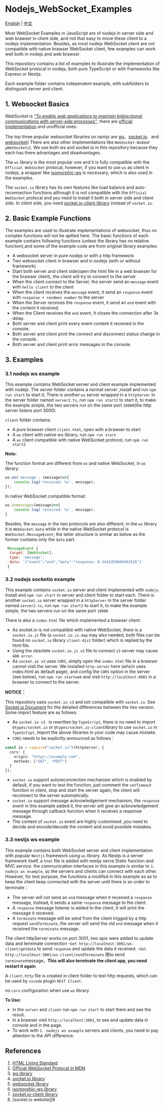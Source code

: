 # Nodejs_WebSocket_Examples

[English](./README.md) | [中文](./README_ZH.md)

Most WebSocket Examples in JavaScript are of nodejs in server side and web brawser in client side, and not that easy to move these client to a nodejs implementation. Besides, as most nodejs WebSocket client are not compatible with native brawser WebSocket client, few examples can work well both in nodejs and web brawser.

This repository contains a list of examples to illustrate the implementation of WebSocket protocal in nodejs, both pure TypeScript or with frameworks like Express or Nestjs.

Each example folder contains independent example, with subfolders to distinguish server and client.  

## 1. Websocket Basics

WebSocket is [*"To enable web applications to maintain bidirectional communications with server-side processes"*][1], there are [official implementation][2] and unofficial ones.

The top three popular websocket libraries on npmjs are [ws][3]、[socket.io][4]、and [websocket][5]( There are also other implementations like `WebSocket-Node`or `µWebSockets`). We use both ws and socket.io in this repository because they each has there advantages and disadvantages. 

The `ws` library is the most popular one and it is fully compatible with the `Official WebSocket` protocal, however, if you want to use `ws` as client in nodejs, a wrapper like [isomorphic-ws][6] is necessary, which is also used in the examples.

The `socket.io` library has its own features like load balance and auto-reconnection functions although it is not compatible with the `Official WebSocket` protocal and you need to install it both in server side and client side. In client side, you need [socket.io-client library][7] instead of `socket.io`.

## 2. Basic Example Functions

The examples are used to illustrate implementations of websocket, thus no complex functions will not be apllied here. The basic functions of each example contains following functions (unless the library has no relative function),and some of the example code are from original library examples:

- A websocket server in pure nodejs or with a http framework
- Two websocket client in brawser and in nodejs (with or without framework)
- Start both server and client side(open the html file in a web brawser for the brawser client), the client will try to connect to the server
- When the client connect to the Server, the server send an `message` event with `hello client` to the client
- When the client receives the `message` event, it send an `response` event with `response + randmon number` to the server
- When the Server receives the `response` event, it send an `end` event with the content it received.
- When the Client receives the `end` event, it closes the connection after 3s delay.
- Both server and client print every event content it received in the console.
- Both server and client print the connect and disconnect status change in the console.
- Both server and client print error messages in the console.

## 3. Examples

### 3.1 nodejs ws example

This example contains WebSocket server and client example implemented with nodejs. The server folder contains a normal server ,install and run `npm run start` to start it. There is another `ws` server wrapped in a `httpServer` in the server folder named `server2.ts`, run `npm run start2` to start it, to make the example simple, the two servers run on the same port `18000`(the http server listens port 3000).

`client` folder contains:
- A pure brawser client `client.html`, open with a brawser to start
- A `ws` client with native ws library, run `npm run start`
- A `ws` client compatible with native WebSocket protocol, run `npm run start2`

**Note:**

The function format are different from `ws` and native WebSocket, in `ws` library:

```javascript
ws.on('message', (message)=>{
    console.log('received: %s', message);
});
```
In native WebSocket compatible format:

```javascript
ws.onmessage=(message)=>{
    console.log('received: %s', message);
}
```

Besides, the `message` in the two protocols are also different, in the `ws` library it is `WebSocket.data` while in the native WebSocket protocol is `WebSocket.MessageEvent`, the latter structure is similar as below as the former contains only the `data` part.

 ```javascript
  MessageEvent {
   target: [WebSocket],
   type: 'message',
   data: '{"event":"end","data":"response: 0.3416359669492526"}'
  }
```
### 3.2 nodejs socketio example

This example contains `socket.io` server and client implemented with `nodejs`. Install and `npm run start` in server and client folder to start each.  There is another `socket.io` server wrapped in a `httpServer` in the server folder named `server2.ts`, run `npm run start2` to start it, to make the example simple, the two servers run on the same port `18000`

There is also a `index.html` file which implemented a brawser client:
- As socket.io is not compatible with native WebSocket, there is a `socket.io.js` file (a `socket.io.js.map` may also needed, both files can be found on `socket.io` library `client-dist` folder) which is replied by the html file. 
- Using the obsolete `socket.io.js v2` file to connect `v3` server may cause `400 error`.
- As `socket.io v3` uses `CORS`, simply open the `index.html` file in a brawser cannot visit the server. We installed `http-server` here (which uses index.html as default page), and config the `CORS` option in the server (see below), run `npm run startweb` and visit `http://localhost:8081` in a brawser to connect to the server.

**NOTICE：**

This repository uses `socket.io v3` and not compatible with `socket.io`. See [Socket.io Document][8] for the detailed differences between the two version. Some import feature are as follows:

- As `socket.io v3 ` is rewritten by `TypeScript`, there is no need to import `@types/socket.io` or `@types/socket.io-client`library to use `socket.io` in `TypeSctipt`, import the above libraries in your code may cause mistake.
- `CORS` needs to be explicitly announced as follows：
```typescript
const io = require("socket.io")(httpServer, {
  cors: {
    origin: "https://example.com",
    methods: ["GET", "POST"]
  }
});
```
- `socket.io` support autoreconnection mechanism which is enabled by default, if you want to test the function, just comment the `setTimeout` function in client, stop and start the server again, the client will reconnect to the server automatically.
- `socket.io` support message acknowledgement mechanism, the `response` event in this example added it, the server will give an acknowledgement message through callback function when it receives a response message.
- The content of `socket.io` event are highly customised ,you need to decide and encode/decode the content and avoid possible mistakes.

### 3.3 nestjs ws example

This example contains both WebSocket server and client implementation with popular `Nestjs` framework using `ws` library. As Nestjs is a server framework itself, a `html` file is added with nestjs serve Static function and MVC service. the communication interfaces in this example is similar to  `1. nodejs ws example`, so the servers and clients can connect with each other. However, for test purpose, the functions a modifed in this example so as to keep the client keep connected with the server until there is an order to terminate：
- The server will not send an `end` message when it received a `response` message, instead, it sends a same `response` message to the client.
- A `response` message listener is added to the client, it will print the message it received.
- A `terminate` message will be send from the client trigged by a http request `sendTerminate`, the server will send the old `end` message when it received the `terminate` message.

The client httpServer works on port 3001, two apis were added to update data and terminate connection
-`Get http://localhost:3001/ws-client/getdata`  to send `response` and update the data it received.
-`Get http://localhost:3001/ws-client/sendTerminate` 用to send `terminate`message，**This will also terminate the client app, you need restart it again**

A `client.http` file is created in client folder to test http requests, which can be used by `vscode` plugin `REST Client`.

no `cors` configuration when use `ws` library.

**To Use:**
- In the `server` and `client` run `npm run start` to start them and see the result.
- In a brawser visit `http://localhost:3001`, to see and update data in console and in the page.
- To work with `1. nodejs ws example` servers and clients, you need to pay attention to the API difference.

## References
1.  [HTML Living Standard][1]
2. [Official WebSocket Protocal in MDN][2]
3. [ws library][3]
4. [socket.io library][4]
5. [websocket library][5]
6. [isomorphic-ws library][6]
7. [socket.io-client library][7]
8. [socket.io website][8

[1]: <https://html.spec.whatwg.org/multipage/web-sockets.html#handler-websocket-onmessage> "HTML Living Standard"

[2]: <https://developer.mozilla.org/zh-CN/docs/Web/API/WebSocket> "Official WebSocket Protocal in MDN"

[3]: <https://www.npmjs.com/package/ws> "ws library"

[4]: <https://www.npmjs.com/package/socket.io> "socket.io library"

[5]: <https://www.npmjs.com/package/websocket> "websocket library"

[6]: <https://github.com/heineiuo/isomorphic-ws> "isomorphic-ws library"

[7]: <https://github.com/socketio/socket.io-client> "socket.io-client library"

[8]: <https://socket.io/docs/v3/migrating-from-2-x-to-3-0/#The-Socket-IO-codebase-has-been-rewritten-to-TypeScript> "socket.io website"